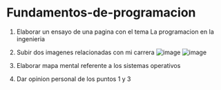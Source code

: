 # Fundamentos-de-programacion
1) Elaborar un ensayo de una pagina con el tema La programacion en la ingenieria
   
2) Subir dos imagenes relacionadas con mi carrera
   ![image](https://github.com/user-attachments/assets/473448b3-6ccd-4bfd-8204-e66e7cb4d773)
   ![image](https://github.com/user-attachments/assets/72c8e54a-3bc7-4f3d-a7c4-3e339f62db8f)
3) Elaborar mapa mental referente a los sistemas operativos
 
4) Dar opinion personal de los puntos 1 y 3

